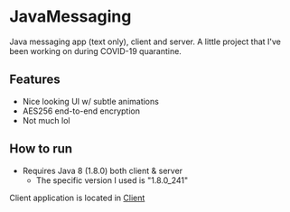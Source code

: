 # JavaMessaging

Java messaging app (text only), client and server. A little project that I've been working on during COVID-19 quarantine.

## Features

 - Nice looking UI w/ subtle animations
 - AES256 end-to-end encryption
 - Not much lol

## How to run

 - Requires Java 8 (1.8.0) both client & server
	 - The specific version I used is "1.8.0_241"

Client application is located in [Client](https://github.com/jwwang2003/JavaMessaging/tree/master/Client)